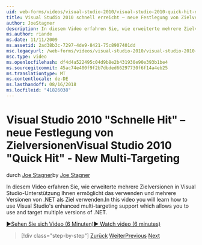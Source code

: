 ```yaml
---
uid: web-forms/videos/visual-studio-2010/visual-studio-2010-quick-hit-new-multi-targeting
title: Visual Studio 2010 schnell erreicht – neue Festlegung von Zielversionen | Microsoft-Dokumentation
author: JoeStagner
description: In diesem Video erfahren Sie, wie erweiterte mehrere Zielversionen in Visual Studio-Unterstützung Ihnen ermöglicht das verwenden und mehrere Versionen von .NET als Ziel verwenden.
ms.author: riande
ms.date: 11/11/2009
ms.assetid: 2ad38b3c-7297-4de9-8421-75c8907401dd
msc.legacyurl: /web-forms/videos/visual-studio-2010/visual-studio-2010-quick-hit-new-multi-targeting
msc.type: video
ms.openlocfilehash: df4d4a522495c04d9b8e2b431930e90e393b1be4
ms.sourcegitcommit: 45ac74e400f9f2b7dbded66297730f6f14a4eb25
ms.translationtype: MT
ms.contentlocale: de-DE
ms.lasthandoff: 08/16/2018
ms.locfileid: "41826038"
---
```

<a name="visual-studio-2010-quick-hit---new-multi-targeting"></a><span data-ttu-id="97fbf-103">Visual Studio 2010 "Schnelle Hit" – neue Festlegung von Zielversionen</span><span class="sxs-lookup"><span data-stu-id="97fbf-103">Visual Studio 2010 "Quick Hit" - New Multi-Targeting</span></span>
====================
<span data-ttu-id="97fbf-104">durch [Joe Stagner](https://github.com/JoeStagner)</span><span class="sxs-lookup"><span data-stu-id="97fbf-104">by [Joe Stagner](https://github.com/JoeStagner)</span></span>

<span data-ttu-id="97fbf-105">In diesem Video erfahren Sie, wie erweiterte mehrere Zielversionen in Visual Studio-Unterstützung Ihnen ermöglicht das verwenden und mehrere Versionen von .NET als Ziel verwenden.</span><span class="sxs-lookup"><span data-stu-id="97fbf-105">In this video you will learn how to use Visual Studio's enhanced multi-targeting support which allows you to use and target multiple versions of .NET.</span></span>

[<span data-ttu-id="97fbf-106">&#9654;Sehen Sie sich Video (6 Minuten)</span><span class="sxs-lookup"><span data-stu-id="97fbf-106">&#9654; Watch video (6 minutes)</span></span>](https://channel9.msdn.com/Blogs/ASP-NET-Site-Videos/visual-studio-2010-quick-hit-new-multi-targeting)

> [!div class="step-by-step"]
> <span data-ttu-id="97fbf-107">[Zurück](visual-studio-2010-quick-hit-new-web-project-template.md)
> [Weiter](visual-studio-2010-quick-hit-websites-instead-of-web-projects.md)</span><span class="sxs-lookup"><span data-stu-id="97fbf-107">[Previous](visual-studio-2010-quick-hit-new-web-project-template.md)
[Next](visual-studio-2010-quick-hit-websites-instead-of-web-projects.md)</span></span>
